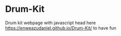 # Drum-Kit
Drum kit webpage with javascript head here https://enweazudaniel.github.io/Drum-Kit/ to have fun
